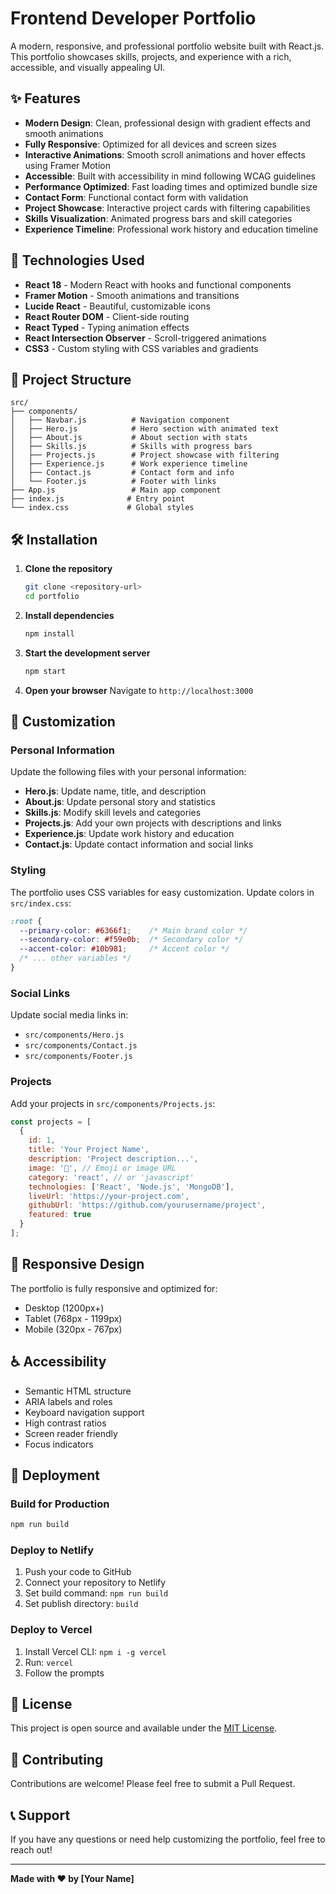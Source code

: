 # Frontend Developer Portfolio

A modern, responsive, and professional portfolio website built with React.js. This portfolio showcases skills, projects, and experience with a rich, accessible, and visually appealing UI.

## ✨ Features

- **Modern Design**: Clean, professional design with gradient effects and smooth animations
- **Fully Responsive**: Optimized for all devices and screen sizes
- **Interactive Animations**: Smooth scroll animations and hover effects using Framer Motion
- **Accessible**: Built with accessibility in mind following WCAG guidelines
- **Performance Optimized**: Fast loading times and optimized bundle size
- **Contact Form**: Functional contact form with validation
- **Project Showcase**: Interactive project cards with filtering capabilities
- **Skills Visualization**: Animated progress bars and skill categories
- **Experience Timeline**: Professional work history and education timeline

## 🚀 Technologies Used

- **React 18** - Modern React with hooks and functional components
- **Framer Motion** - Smooth animations and transitions
- **Lucide React** - Beautiful, customizable icons
- **React Router DOM** - Client-side routing
- **React Typed** - Typing animation effects
- **React Intersection Observer** - Scroll-triggered animations
- **CSS3** - Custom styling with CSS variables and gradients

## 📁 Project Structure

```
src/
├── components/
│   ├── Navbar.js          # Navigation component
│   ├── Hero.js            # Hero section with animated text
│   ├── About.js           # About section with stats
│   ├── Skills.js          # Skills with progress bars
│   ├── Projects.js        # Project showcase with filtering
│   ├── Experience.js      # Work experience timeline
│   ├── Contact.js         # Contact form and info
│   └── Footer.js          # Footer with links
├── App.js                 # Main app component
├── index.js              # Entry point
└── index.css             # Global styles
```

## 🛠️ Installation

1. **Clone the repository**
   ```bash
   git clone <repository-url>
   cd portfolio
   ```

2. **Install dependencies**
   ```bash
   npm install
   ```

3. **Start the development server**
   ```bash
   npm start
   ```

4. **Open your browser**
   Navigate to `http://localhost:3000`

## 🎨 Customization

### Personal Information
Update the following files with your personal information:

- **Hero.js**: Update name, title, and description
- **About.js**: Update personal story and statistics
- **Skills.js**: Modify skill levels and categories
- **Projects.js**: Add your own projects with descriptions and links
- **Experience.js**: Update work history and education
- **Contact.js**: Update contact information and social links

### Styling
The portfolio uses CSS variables for easy customization. Update colors in `src/index.css`:

```css
:root {
  --primary-color: #6366f1;    /* Main brand color */
  --secondary-color: #f59e0b;  /* Secondary color */
  --accent-color: #10b981;     /* Accent color */
  /* ... other variables */
}
```

### Social Links
Update social media links in:
- `src/components/Hero.js`
- `src/components/Contact.js`
- `src/components/Footer.js`

### Projects
Add your projects in `src/components/Projects.js`:

```javascript
const projects = [
  {
    id: 1,
    title: 'Your Project Name',
    description: 'Project description...',
    image: '🛒', // Emoji or image URL
    category: 'react', // or 'javascript'
    technologies: ['React', 'Node.js', 'MongoDB'],
    liveUrl: 'https://your-project.com',
    githubUrl: 'https://github.com/yourusername/project',
    featured: true
  }
];
```

## 📱 Responsive Design

The portfolio is fully responsive and optimized for:
- Desktop (1200px+)
- Tablet (768px - 1199px)
- Mobile (320px - 767px)

## ♿ Accessibility

- Semantic HTML structure
- ARIA labels and roles
- Keyboard navigation support
- High contrast ratios
- Screen reader friendly
- Focus indicators

## 🚀 Deployment

### Build for Production
```bash
npm run build
```

### Deploy to Netlify
1. Push your code to GitHub
2. Connect your repository to Netlify
3. Set build command: `npm run build`
4. Set publish directory: `build`

### Deploy to Vercel
1. Install Vercel CLI: `npm i -g vercel`
2. Run: `vercel`
3. Follow the prompts

## 📄 License

This project is open source and available under the [MIT License](LICENSE).

## 🤝 Contributing

Contributions are welcome! Please feel free to submit a Pull Request.

## 📞 Support

If you have any questions or need help customizing the portfolio, feel free to reach out!

---

**Made with ❤️ by [Your Name]** 